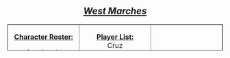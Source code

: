 <h2 style="text-align: center;"><span style="text-decoration: underline;"><strong><em>West Marches</em></strong></span></h2>
<table style="border-collapse: collapse; width: 100%; height: 62px;" border="1">
  <tbody>
    <tr style="height: 62px;">
      <td style="width: 33.3333%; height: 62px; text-align: center; vertical-align: top;">
        <p><span style="text-decoration: underline;"><strong>Character Roster:</strong></span></p>
        <p>Cassius de Ostenwall (Jesse)</p>
        <p>Ezekiel Archeon (Jeremy)</p>
        <p>Matin Madd (Dale)</p>
        <p>Tarkier (Michael)</p>
        <p>Thalia Quicksilver (Kate)</p>
        <p>Vatra Skal (Cruz)</p>
        <p>Wind in the Trees (Tyler)</p>
        <p>&nbsp;</p>
      </td>
      <td style="width: 33.3333%; height: 62px; text-align: center; vertical-align: top;">
        <p><span style="text-decoration: underline;"><strong>Player List:</strong></span><br />Cruz<br />Dale<br />Erica<br />Erka<br />Jeremy<br />Jesse<br />Kate<br />Trevor<br />Tyler</p>
      </td>
      <td style="width: 33.3333%; height: 62px; text-align: center;">stuff</td>
    </tr>
    <tr>
      <td style="width: 33.3333%; text-align: center;">
        <p>Some stuff here fool</p>
        <p>&nbsp;</p>
      </td>
      <td style="width: 33.3333%; text-align: center;">stuff</td>
      <td style="width: 33.3333%; text-align: center;">stuff</td>
    </tr>
  </tbody>
</table>
